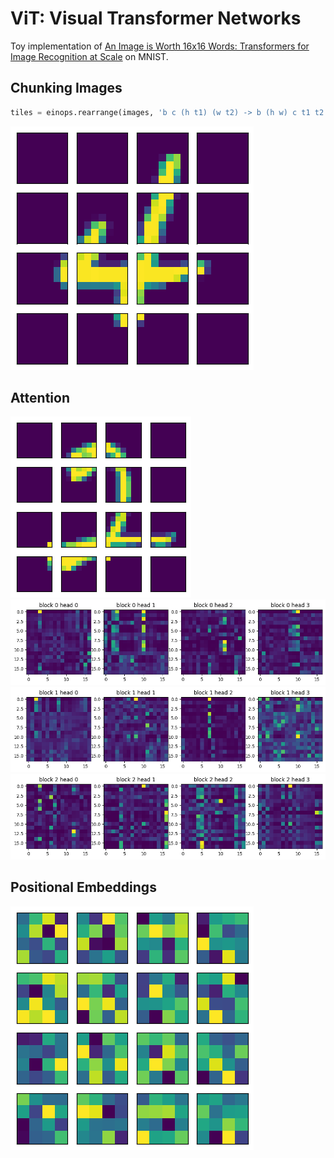 # ViT: Visual Transformer Networks

Toy implementation of [An Image is Worth 16x16 Words: Transformers for Image Recognition at Scale](https://arxiv.org/pdf/2010.11929.pdf) on MNIST.

## Chunking Images
```python
tiles = einops.rearrange(images, 'b c (h t1) (w t2) -> b (h w) c t1 t2', t1=tile_size, t2=tile_size)
```
![tiles](imgs/tiles.png)

## Attention
![attention_subject](imgs/attention_subject.png)
![attention_0](imgs/attention_0.png)
![attention_1](imgs/attention_1.png)
![attention_2](imgs/attention_2.png)

## Positional Embeddings
![learned_positional_embeddings](imgs/learned_positional_embeddings.png)
